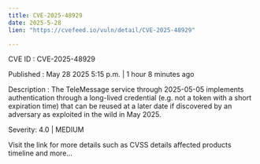 ```yaml
---
title: CVE-2025-48929
date: 2025-5-28
lien: "https://cvefeed.io/vuln/detail/CVE-2025-48929"

---
```


CVE ID : CVE-2025-48929

Published :  May 28
2025
5:15 p.m. | 1 hour
8 minutes ago

Description : The TeleMessage service through 2025-05-05 implements authentication through a long-lived credential (e.g.
not a token with a short expiration time) that can be reused at a later date if discovered by an adversary
as exploited in the wild in May 2025.

Severity: 4.0 | MEDIUM

Visit the link for more details
such as CVSS details
affected products
timeline
and more...
